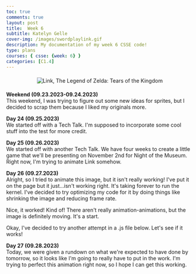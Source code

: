 ```yaml
---
toc: true
comments: true
layout: post
title:  Week 6
subtitle: Katelyn Gelle
cover-img: /images/swordplaylink.gif
description: My documentation of my week 6 CSSE code!
type: plans
courses: { csse: {week: 6} }
categories: [C1.4]
---
```


<div style="text-align: center; margin-top: 20px; margin-bottom: 20px;">
  <img src="{{site.baseurl}}/images/thislifelink.gif" alt="Link, The Legend of Zelda: Tears of the Kingdom" />
</div>  

**Weekend (09.23.2023-09.24.2023)**  
This weekend, I was trying to figure out some new ideas for sprites, but I decided to scrap them because I liked my originals more.  

**Day 24 (09.25.2023)**  
We started off with a Tech Talk. I'm supposed to incorporate some cool stuff into the test for more credit.  

**Day 25 (09.26.2023)**  
We started off with another Tech Talk. We have four weeks to create a little game that we'll be presenting on November 2nd for Night of the Museum. Right now, I'm trying to animate Link somehow.  

**Day 26 (09.27.2023)**  
Alright, so I tried to animate this image, but it isn't really working! I've put it on the page but it just...isn't working right. It's taking forever to run the kernel. I've decided to try optimizing my code for it by doing things like shrinking the image and reducing frame rate.  

Nice, it worked! Kind of! There aren't really animation-animations, but the image is definitely moving. It's a start.  

Okay, I've decided to try another attempt in a .js file below. Let's see if it works!

<script>
  document.addEventListener("DOMContentLoaded", function () {
    const animatedDiv = document.createElement("div");
    animatedDiv.style.width = "100px"; // Adjust the width as needed
    animatedDiv.style.height = "100px"; // Adjust the height as needed
    animatedDiv.style.backgroundImage = `url("{{site.baseurl}}/images/clearheartlink.png")`;
    animatedDiv.style.backgroundSize = "cover";
    animatedDiv.style.position = "absolute";
    animatedDiv.style.left = "0";

    const container = document.getElementById("animation-container");
    container.appendChild(animatedDiv);

    let positionX = 0;
    const speed = 2;

    function animateDiv() {
        positionX += speed;
        animatedDiv.style.left = positionX + "px";

        // Reset the position when the div goes off-screen
        if (positionX < window.innerWidth) {
            requestAnimationFrame(animateDiv);
        }
    }

    document.getElementById("start-animation-button").addEventListener("click", () => {
        animateDiv();
    });
});
</script>  

**Day 27 (09.28.2023)**  
Today, we were given a rundown on what we're expected to have done by tomorrow, so it looks like I'm going to really have to put in the work. I'm trying to perfect this animation right now, so I hope I can get this working.